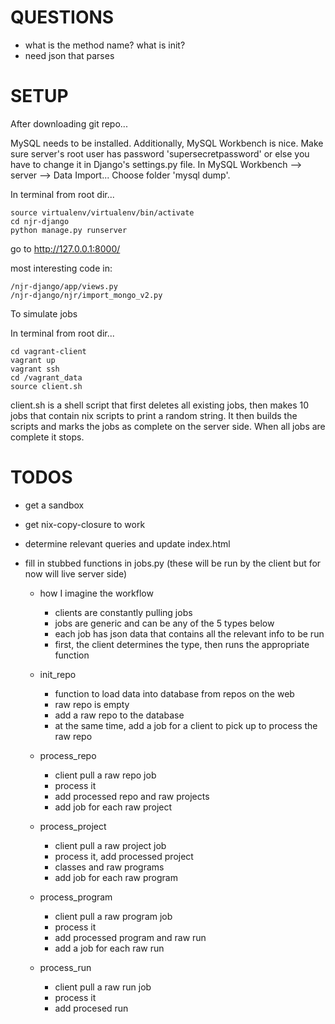 # QUESTIONS

* what is the method name? what is init?
* need json that parses

# SETUP

After downloading git repo...

MySQL needs to be installed.
Additionally, MySQL Workbench is nice.
Make sure server's root user has password 'supersecretpassword' or else you have to change it in Django's settings.py file.
In MySQL Workbench --> server --> Data Import... Choose folder 'mysql dump'.

In terminal from root dir...

```
source virtualenv/virtualenv/bin/activate 
cd njr-django
python manage.py runserver 
```

go to http://127.0.0.1:8000/

most interesting code in:
```
/njr-django/app/views.py
/njr-django/njr/import_mongo_v2.py
```

To simulate jobs

In terminal from root dir...

```
cd vagrant-client
vagrant up
vagrant ssh
cd /vagrant_data
source client.sh
```

client.sh is a shell script that first deletes all existing jobs, then makes 10 jobs that contain nix scripts to print a random string. It then builds the scripts and marks the jobs as complete on the server side. When all jobs are complete it stops. 

# TODOS

* get a sandbox 

* get nix-copy-closure to work

* determine relevant queries and update index.html

* fill in stubbed functions in jobs.py (these will be run by the client but for now will live server side)
  * how I imagine the workflow
    * clients are constantly pulling jobs
    * jobs are generic and can be any of the 5 types below
    * each job has json data that contains all the relevant info to be run 
    * first, the client determines the type, then runs the appropriate function

  * init_repo
    * function to load data into database from repos on the web
    * raw repo is empty
    * add a raw repo to the database
    * at the same time, add a job for a client to pick up to process the raw repo
  
  * process_repo
    * client pull a raw repo job 
    * process it
    * add processed repo and raw projects 
    * add job for each raw project
    
  * process_project
    * client pull a raw project job
    * process it, add processed project
    * classes and raw programs
    * add job for each raw program
    
  * process_program
    * client pull a raw program job
    * process it
    * add processed program and raw run
    * add a job for each raw run
    
  * process_run
    * client pull a raw run job
    * process it
    * add procesed run 
